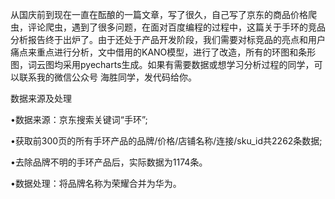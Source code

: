 从国庆前到现在一直在酝酿的一篇文章，写了很久，自己写了京东的商品价格爬虫，评论爬虫，遇到了很多问题，在面对百度编程的过程中，这篇关于手环的竞品分析报告终于出炉了。由于还处于产品开发阶段，我们需要对标竞品的亮点和用户痛点来重点进行分析，文中借用的KANO模型，进行了改造，所有的环图和条形图，词云图均采用pyecharts生成。如果有需要数据或想学习分析过程的同学，可以联系我的微信公众号 海胜同学，发代码给你。

数据来源及处理

•数据来源：京东搜索关键词“手环”;

•获取前300页的所有手环产品的品牌/价格/店铺名称/连接/sku_id共2262条数据;

•去除品牌不明的手环产品后，实际数据为1174条。

•数据处理：将品牌名称为荣耀合并为华为。

